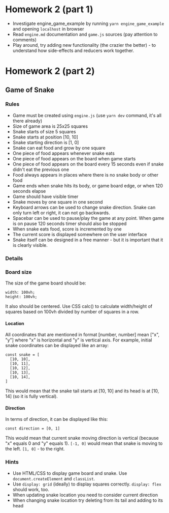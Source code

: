 # Homework 2 (part 1)

- Investigate engine_game_example by running `yarn engine_game_example` and opening `localhost` in browser
- Read `engine.md` documentation and `game.js` sources (pay attention to comments)
- Play around, try adding new functionality (the crazier the better) - to understand how side-effects and reducers work together.

# Homework 2 (part 2)

## Game of Snake

### Rules

- Game must be created using `engine.js` (use `yarn dev` command, it's all there already)
- Size of game area is 25x25 squares
- Snake starts of size 5 squares
- Snake starts at position [10, 10]
- Snake starting direction is [1, 0]
- Snake can eat food and grow by one square
- One piece of food appears whenever snake eats
- One piece of food appears on the board when game starts
- One piece of food appears on the board every 15 seconds even if snake didn't eat the previous one
- Food always appears in places where there is no snake body or other food
- Game ends when snake hits its body, or game board edge, or when 120 seconds elapse
- Game should have visible timer
- Snake moves by one square in one second
- Keyboard arrows can be used to change snake direction. Snake can only turn left or right, it can not go backwards.
- Spacebar can be used to pause/play the game at any point. When game is on pause 120 seconds timer should also be stopped
- When snake eats food, score is incremented by one
- The current score is displayed somewhere on the user interface
- Snake itself can be designed in a free manner - but it is important that it is clearly visible.

### Details

### Board size

The size of the game board should be:

```
width: 100vh;
height: 100vh;
```

It also should be centered.
Use CSS calc() to calculate width/height of squares based on 100vh divided by number of squares in a row.

#### Location

All coordinates that are mentioned in format [number, number] mean ["x", "y"] where "x" is horizontal and "y" is vertical axis.
For example, initial snake coordinates can be displayed like an array:

```
const snake = [
  [10, 10],
  [10, 11],
  [10, 12],
  [10, 13],
  [10, 14],
]
```

This would mean that the snake tail starts at [10, 10] and its head is at [10, 14] (so it is fully vertical).

#### Direction

In terms of direction, it can be displayed like this:

```
const direction = [0, 1]
```

This would mean that current snake moving direction is vertical (because "x" equals 0 and "y" equals 1).
`[-1, 0]` would mean that snake is moving to the left. `[1, 0]` - to the right.

### Hints

- Use HTML/CSS to display game board and snake. Use `document.createElement` and `classList`.
- Use `display: grid` (ideally) to display squares correctly. `display: flex` should work, too.
- When updating snake location you need to consider current direction
- When changing snake location try deleting from its tail and adding to its head

